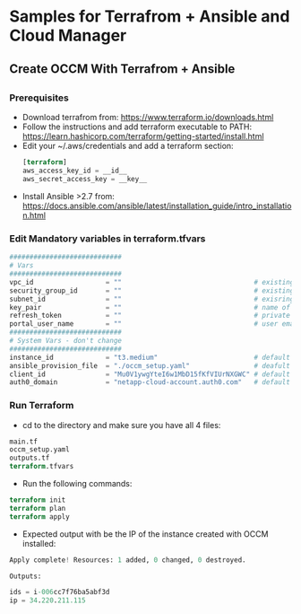 # Samples for Terrafrom + Ansible and Cloud Manager
##
## Create OCCM With Terrafrom + Ansible
##
##

### Prerequisites
* Download terrafrom from: https://www.terraform.io/downloads.html
* Follow the instructions and add terraform executable to PATH: https://learn.hashicorp.com/terraform/getting-started/install.html 
* Edit your ~/.aws/credentials and add a terraform section:
  ```terraform
  [terraform]
  aws_access_key_id = __id__
  aws_secret_access_key = __key__
  ```
* Install Ansible >2.7 from: https://docs.ansible.com/ansible/latest/installation_guide/intro_installation.html  
### Edit Mandatory variables in terraform.tfvars
```terraform
############################
# Vars
############################
vpc_id                  = ""                                 # existing vpc id
security_group_id       = ""                                 # existing security group id
subnet_id               = ""                                 # exisring subnet id
key_pair                = ""                                 # name of you key_pair in aws
refresh_token           = ""                                 # private refresh token of user for CloudManager
portal_user_name        = ""                                 # user email
############################
# System Vars - don't change
############################
instance_id             = "t3.medium"                        # default instance type
ansible_provision_file  = "./occm_setup.yaml"                # deafult path to ansibel playbook file
client_id               = "Mu0V1ywgYteI6w1MbD15fKfVIUrNXGWC" # default auth0 id - don't change
auth0_domain            = "netapp-cloud-account.auth0.com"   # default auth0 domain - don't change
```

### Run Terraform 
* cd to the directory and make sure you have all 4 files: 
```terraform
main.tf
occm_setup.yaml
outputs.tf
terraform.tfvars
```
* Run the following commands:
```terraform
terraform init
terraform plan
terraform apply
```
* Expected output with be the IP of the instance created with OCCM installed:
```terraform
Apply complete! Resources: 1 added, 0 changed, 0 destroyed.

Outputs:

ids = i-006cc7f76ba5abf3d
ip = 34.220.211.115
```
